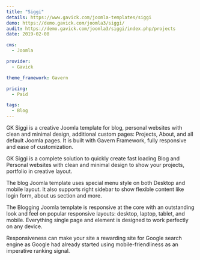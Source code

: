 ```yaml
---
title: "Siggi"
details: https://www.gavick.com/joomla-templates/siggi
demo: https://demo.gavick.com/joomla3/siggi/
audit: https://demo.gavick.com/joomla3/siggi/index.php/projects
date: 2019-02-08

cms: 
  - Joomla

provider:
  - Gavick

theme_framework: Gavern

pricing:
  - Paid

tags:
  - Blog
---
```


GK Siggi is a creative Joomla template for blog, personal websites with clean and minimal design, additional custom pages: Projects, About, and all default Joomla pages. It is built with Gavern Framework, fully responsive and ease of customization.

GK Siggi is a complete solution to quickly create fast loading Blog and Personal websites with clean and minimal design to show your projects, portfolio in creative layout.

The blog Joomla template uses special menu style on both Desktop and mobile layout. It also supports right sidebar to show flexible content like login form, about us section and more.

The Blogging Joomla template is responsive at the core with an outstanding look and feel on popular responsive layouts: desktop, laptop, tablet, and mobile. Everything single page and element is designed to work perfectly on any device.

Responsiveness can make your site a rewarding site for Google search engine as Google had already started using mobile-friendliness as an imperative ranking signal.
